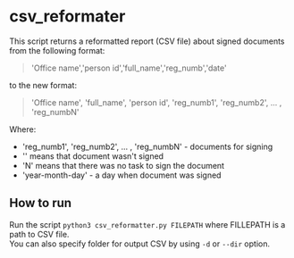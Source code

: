 # csv_reformater

This script returns a reformatted report (CSV file) about signed documents from the following format:

>'Office name','person id','full_name','reg_numb','date'

to the new format:

>'Office name', 'full_name', 'person id', 'reg_numb1', 'reg_numb2', ... , 'reg_numbN'

Where:
- 'reg_numb1', 'reg_numb2', ... , 'reg_numbN' - documents for signing
- '' means that document wasn't signed
- 'N' means that there was no task to sign the document
- 'year-month-day' - a day when document was signed

## How to run

Run the script `python3 csv_reformatter.py FILEPATH` where FILLEPATH is a path to CSV file.  
You can also specify folder for output CSV by using `-d` or `--dir` option.

